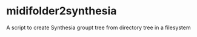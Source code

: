 midifolder2synthesia
====================

A script to create Synthesia groupt tree from directory tree in a filesystem
